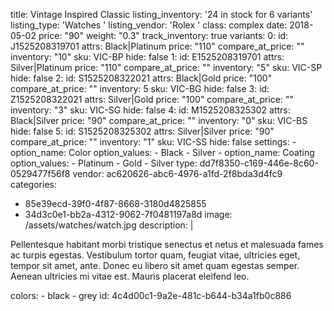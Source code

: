 title: Vintage Inspired Classic
listing_inventory: '<span class="inventory-quantity">24</span> in stock for 6 variants'
listing_type: 'Watches <a href="/cp/collections/entries/store_types/watches" class="statamify-link"><span class="icon icon-forward"></span></a>'
listing_vendor: 'Rolex <a href="/cp/collections/entries/store_vendors/rolex" class="statamify-link"><span class="icon icon-forward"></span></a>'
class: complex
date: 2018-05-02
price: "90"
weight: "0.3"
track_inventory: true
variants:
  0:
    id: J1525208319701
    attrs: Black|Platinum
    price: "110"
    compare_at_price: ""
    inventory: "10"
    sku: VIC-BP
    hide: false
  1:
    id: E1525208319701
    attrs: Silver|Platinum
    price: "110"
    compare_at_price: ""
    inventory: "5"
    sku: VIC-SP
    hide: false
  2:
    id: S1525208322021
    attrs: Black|Gold
    price: "100"
    compare_at_price: ""
    inventory: 5
    sku: VIC-BG
    hide: false
  3:
    id: Z1525208322021
    attrs: Silver|Gold
    price: "100"
    compare_at_price: ""
    inventory: "3"
    sku: VIC-SG
    hide: false
  4:
    id: M1525208325302
    attrs: Black|Silver
    price: "90"
    compare_at_price: ""
    inventory: "0"
    sku: VIC-BS
    hide: false
  5:
    id: S1525208325302
    attrs: Silver|Silver
    price: "90"
    compare_at_price: ""
    inventory: "1"
    sku: VIC-SS
    hide: false
  settings:
    - 
      option_name: Color
      option_values:
        - Black
        - Silver
    - 
      option_name: Coating
      option_values:
        - Platinum
        - Gold
        - Silver
type: dd7f8350-c169-446e-8c60-0529477f56f8
vendor: ac620626-abc6-4976-a1fd-2f8bda3d4fc9
categories:
  - 85e39ecd-39f0-4f87-8668-3180d4825855
  - 34d3c0e1-bb2a-4312-9062-7f0481197a8d
image: /assets/watches/watch.jpg
description: |
  <p>Pellentesque habitant morbi tristique senectus et netus et malesuada fames ac turpis egestas. Vestibulum tortor quam, feugiat vitae, ultricies eget, tempor sit amet, ante. Donec eu libero sit amet quam egestas semper. Aenean ultricies mi vitae est. Mauris placerat eleifend leo.
  </p>
colors:
  - black
  - grey
id: 4c4d00c1-9a2e-481c-b644-b34a1fb0c886
